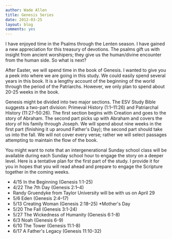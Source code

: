```yaml
---
author: Wade Allen
title: Genesis Series
date: 2012-03-25
layout: blog
comments: yes
---
```


I have enjoyed time in the Psalms through the Lenten season. I have gained a new appreciation for this treasury of devotions. The psalms gift us with insight from ancient worshipers; they give us the human/divine encounter from the human side. So what is next?

After Easter, we will spend time in the book of Genesis. I wanted to give you a peek into where we are going in this study. We could easily spend several years in this book. It is a lengthy account of the beginning of the world through the period of the Patriarchs. However, we only plan to spend about 20-25 weeks in the book. 

Genesis might be divided into two major sections. The ESV Study Bible suggests a two-part division: Primeval History (1:1–11:26)  and Patriarchal History (11:27–50:26). The first section begins with Creation and goes to the story of Abraham. The second part picks up with Abraham and covers the story of his family through Joseph. We will spend about nine weeks in the first part (finishing it up around Father's Day); the second part should take us into the fall. We will not cover every verse; rather we will select passages attempting to maintain the flow of the book.

You might want to note that an intergenerational Sunday school class will be available during each Sunday school hour to engage the story on a deeper level. Here is a tentative plan for the first part of the study. I provide it for you in hopes that you will read ahead and prepare to engage the Scripture together in the coming weeks.

- 4/15 In the Beginning (Genesis 1:1-25)
- 4/22 The 7th Day (Genesis 2:1–4)
- Randy Gruendyke from Taylor University will be with us on April 29
- 5/6 Eden (Genesis 2:4–17)
- 5/13 Creating Woman (Genesis 2:18–25) *Mother's Day
- 5/20 The Fall (Genesis 3:1-24)
- 5/27 The Wickedness of Humanity (Genesis 6:1-8)
- 6/3 Noah (Genesis 6-9)
- 6/10 The Tower (Genesis 11:1-8)
- 6/17 A Father's Legacy (Genesis 11:10-32)
